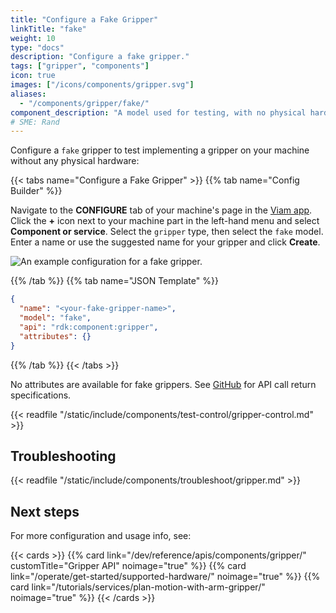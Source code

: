 ```yaml
---
title: "Configure a Fake Gripper"
linkTitle: "fake"
weight: 10
type: "docs"
description: "Configure a fake gripper."
tags: ["gripper", "components"]
icon: true
images: ["/icons/components/gripper.svg"]
aliases:
  - "/components/gripper/fake/"
component_description: "A model used for testing, with no physical hardware."
# SME: Rand
---
```


Configure a `fake` gripper to test implementing a gripper on your machine without any physical hardware:

{{< tabs name="Configure a Fake Gripper" >}}
{{% tab name="Config Builder" %}}

Navigate to the **CONFIGURE** tab of your machine's page in the [Viam app](https://app.viam.com).
Click the **+** icon next to your machine part in the left-hand menu and select **Component or service**.
Select the `gripper` type, then select the `fake` model.
Enter a name or use the suggested name for your gripper and click **Create**.

![An example configuration for a fake gripper.](/components/gripper/fake-gripper-ui-config.png)

{{% /tab %}}
{{% tab name="JSON Template" %}}

```json {class="line-numbers linkable-line-numbers"}
{
  "name": "<your-fake-gripper-name>",
  "model": "fake",
  "api": "rdk:component:gripper",
  "attributes": {}
}
```

{{% /tab %}}
{{< /tabs >}}

No attributes are available for fake grippers.
See [GitHub](https://github.com/viamrobotics/rdk/blob/main/components/gripper/fake/gripper.go) for API call return specifications.

{{< readfile "/static/include/components/test-control/gripper-control.md" >}}

## Troubleshooting

{{< readfile "/static/include/components/troubleshoot/gripper.md" >}}

## Next steps

For more configuration and usage info, see:

{{< cards >}}
{{% card link="/dev/reference/apis/components/gripper/" customTitle="Gripper API" noimage="true" %}}
{{% card link="/operate/get-started/supported-hardware/" noimage="true" %}}
{{% card link="/tutorials/services/plan-motion-with-arm-gripper/" noimage="true" %}}
{{< /cards >}}
